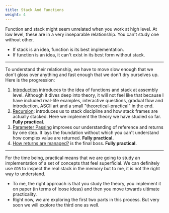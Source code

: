 ```yaml
---
title: Stack And Functions
weight: 4
---
```


Function and stack might seem unrelated when you work at high level. At low level, these are in a very inseparable relationship. You can't study one without other.

* If stack is an idea, function is its best implementation.
* If function is an idea, it can't exist in its best form without stack.

***

To understand their relationship, we have to move slow enough that we don't gloss over anything and fast enough that we don't dry ourselves up. Here is the progression:

1. [Introduction](stack.md) introduces to the idea of functions and stack at assembly level. Although it dives deep into theory, it will not feel like that because I have included real-life examples, interactive questions, gradual flow and introduction, ASCII art and a small "theoretical-practical" in the end.
2. [Recursion](recursion.md): introduces us to stack discipline and how stack frames are actually stacked. Here we implement the theory we have studied so far. **Fully practical.**
3. [Parameter Passing](parameter-passing.md) improves our understanding of reference and returns by one step. It lays the foundation without which you can't understand how complex value are returned. **Fully practical.**
4. [How returns are managed?](return.md) is the final boss. **Fully practical.**

***

For the time being, practical means that we are going to study an implementation of a set of concepts that feel superficial. We can definitely use `GDB` to inspect the real stack in the memory but to me, it is not the right way to understand.

* To me, the right approach is that you study the theory, you implement it on paper (in terms of loose ideas) and then you move towards ultimate practicality.
* Right now, we are exploring the first two parts in this process. But very soon we will explore the third one as well.












